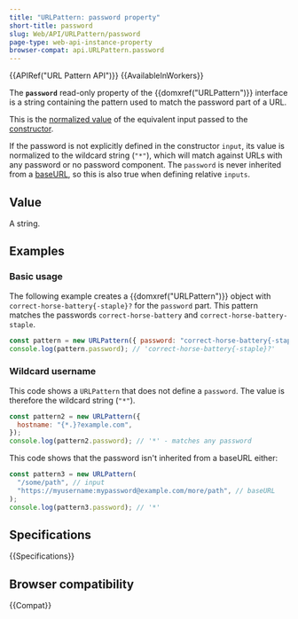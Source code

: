 ```yaml
---
title: "URLPattern: password property"
short-title: password
slug: Web/API/URLPattern/password
page-type: web-api-instance-property
browser-compat: api.URLPattern.password
---
```


{{APIRef("URL Pattern API")}} {{AvailableInWorkers}}

The **`password`** read-only property of the {{domxref("URLPattern")}} interface is a string containing the pattern used to match the password part of a URL.

This is the [normalized value](/en-US/docs/Web/API/URL_Pattern_API#pattern_normalization) of the equivalent input passed to the [constructor](/en-US/docs/Web/API/URLPattern/URLPattern).

If the password is not explicitly defined in the constructor `input`, its value is normalized to the wildcard string (`"*"`), which will match against URLs with any password or no password component.
The `password` is never inherited from a [baseURL](/en-US/docs/Web/API/URLPattern/URLPattern#baseurl), so this is also true when defining relative `inputs`.

## Value

A string.

## Examples

### Basic usage

The following example creates a {{domxref("URLPattern")}} object with `correct-horse-battery{-staple}?` for the `password` part.
This pattern matches the passwords `correct-horse-battery` and `correct-horse-battery-staple`.

```js
const pattern = new URLPattern({ password: "correct-horse-battery{-staple}?" });
console.log(pattern.password); // 'correct-horse-battery{-staple}?'
```

### Wildcard username

This code shows a `URLPattern` that does not define a `password`.
The value is therefore the wildcard string (`"*"`).

```js
const pattern2 = new URLPattern({
  hostname: "{*.}?example.com",
});
console.log(pattern2.password); // '*' - matches any password
```

This code shows that the password isn't inherited from a baseURL either:

```js
const pattern3 = new URLPattern(
  "/some/path", // input
  "https://myusername:mypassword@example.com/more/path", // baseURL
);
console.log(pattern3.password); // '*'
```

## Specifications

{{Specifications}}

## Browser compatibility

{{Compat}}
